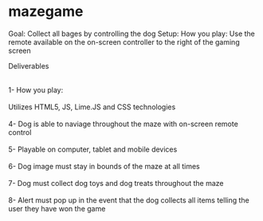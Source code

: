 # mazegame<br>

Goal: Collect all bages by controlling the dog 
Setup:
How you play: Use the remote available on the on-screen controller to the right of the gaming screen

Deliverables<br><br>

1- How you play:<br><br>
Utilizes HTML5, JS, Lime.JS and CSS technologies<br><br>
4- Dog is able to naviage throughout the maze with on-screen remote control<br><br>
5- Playable on computer, tablet and mobile devices<br><br>
6- Dog image must stay in bounds of the maze at all times<br><br>
7- Dog must collect dog toys and dog treats throughout the maze <br><br>
8- Alert must pop up in the event that the dog collects all items telling the user they have won the game<br><br>

